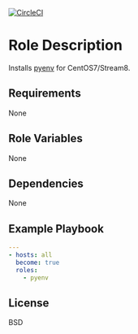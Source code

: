 [![CircleCI](https://circleci.com/gh/ansible-roles-mamono210/pyenv/tree/main.svg?style=svg)](https://circleci.com/gh/ansible-roles-mamono210/pyenv/tree/main)

Role Description
=========

Installs [pyenv](https://github.com/pyenv/pyenv) for CentOS7/Stream8.

Requirements
------------

None

Role Variables
--------------

None

Dependencies
------------

None

Example Playbook
----------------

```YAML
---
- hosts: all
  become: true
  roles:
    - pyenv
```

License
-------

BSD
